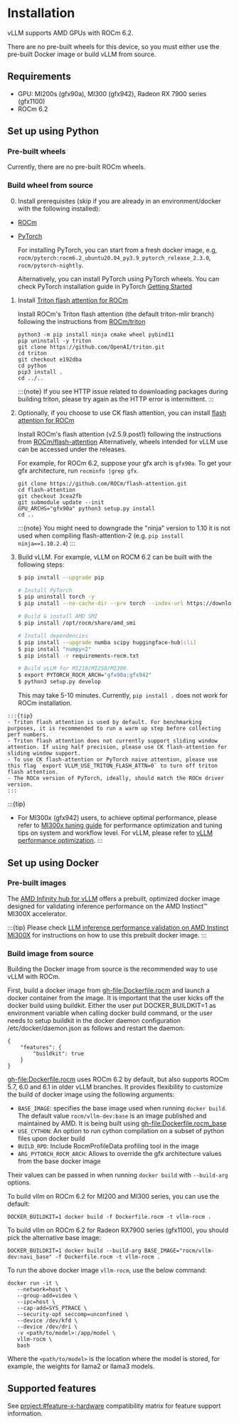 # Installation

vLLM supports AMD GPUs with ROCm 6.2.

There are no pre-built wheels for this device, so you must either use the pre-built Docker image or build vLLM from source.

## Requirements

- GPU: MI200s (gfx90a), MI300 (gfx942), Radeon RX 7900 series (gfx1100)
- ROCm 6.2

## Set up using Python

### Pre-built wheels

Currently, there are no pre-built ROCm wheels.

### Build wheel from source

0. Install prerequisites (skip if you are already in an environment/docker with the following installed):

- [ROCm](https://rocm.docs.amd.com/en/latest/deploy/linux/index.html)
- [PyTorch](https://pytorch.org/)

    For installing PyTorch, you can start from a fresh docker image, e.g, `rocm/pytorch:rocm6.2_ubuntu20.04_py3.9_pytorch_release_2.3.0`, `rocm/pytorch-nightly`.

    Alternatively, you can install PyTorch using PyTorch wheels. You can check PyTorch installation guide in PyTorch [Getting Started](https://pytorch.org/get-started/locally/)

1. Install [Triton flash attention for ROCm](https://github.com/ROCm/triton)

    Install ROCm's Triton flash attention (the default triton-mlir branch) following the instructions from [ROCm/triton](https://github.com/ROCm/triton/blob/triton-mlir/README.md)

    ```console
    python3 -m pip install ninja cmake wheel pybind11
    pip uninstall -y triton
    git clone https://github.com/OpenAI/triton.git
    cd triton
    git checkout e192dba
    cd python
    pip3 install .
    cd ../..
    ```

    :::{note}
    If you see HTTP issue related to downloading packages during building triton, please try again as the HTTP error is intermittent.
    :::

2. Optionally, if you choose to use CK flash attention, you can install [flash attention for ROCm](https://github.com/ROCm/flash-attention/tree/ck_tile)

    Install ROCm's flash attention (v2.5.9.post1) following the instructions from [ROCm/flash-attention](https://github.com/ROCm/flash-attention/tree/ck_tile#amd-gpurocm-support)
    Alternatively, wheels intended for vLLM use can be accessed under the releases.

    For example, for ROCm 6.2, suppose your gfx arch is `gfx90a`. To get your gfx architecture, run `rocminfo |grep gfx`.

    ```console
    git clone https://github.com/ROCm/flash-attention.git
    cd flash-attention
    git checkout 3cea2fb
    git submodule update --init
    GPU_ARCHS="gfx90a" python3 setup.py install
    cd ..
    ```

    :::{note}
    You might need to downgrade the "ninja" version to 1.10 it is not used when compiling flash-attention-2 (e.g. `pip install ninja==1.10.2.4`)
    :::

3. Build vLLM. For example, vLLM on ROCM 6.2 can be built with the following steps:

    ```bash
    $ pip install --upgrade pip

    # Install PyTorch
    $ pip uninstall torch -y
    $ pip install --no-cache-dir --pre torch --index-url https://download.pytorch.org/whl/rocm6.2

    # Build & install AMD SMI
    $ pip install /opt/rocm/share/amd_smi

    # Install dependencies
    $ pip install --upgrade numba scipy huggingface-hub[cli]
    $ pip install "numpy<2"
    $ pip install -r requirements-rocm.txt

    # Build vLLM for MI210/MI250/MI300.
    $ export PYTORCH_ROCM_ARCH="gfx90a;gfx942"
    $ python3 setup.py develop
    ```

    This may take 5-10 minutes. Currently, `pip install .` does not work for ROCm installation.

<!--- pyml disable-num-lines 5 ul-indent-->
    :::{tip}
    - Triton flash attention is used by default. For benchmarking purposes, it is recommended to run a warm up step before collecting perf numbers.
    - Triton flash attention does not currently support sliding window attention. If using half precision, please use CK flash-attention for sliding window support.
    - To use CK flash-attention or PyTorch naive attention, please use this flag `export VLLM_USE_TRITON_FLASH_ATTN=0` to turn off triton flash attention.
    - The ROCm version of PyTorch, ideally, should match the ROCm driver version.
    :::

:::{tip}
- For MI300x (gfx942) users, to achieve optimal performance, please refer to [MI300x tuning guide](https://rocm.docs.amd.com/en/latest/how-to/tuning-guides/mi300x/index.html) for performance optimization and tuning tips on system and workflow level.
  For vLLM, please refer to [vLLM performance optimization](https://rocm.docs.amd.com/en/latest/how-to/tuning-guides/mi300x/workload.html#vllm-performance-optimization).
:::

## Set up using Docker

### Pre-built images

The [AMD Infinity hub for vLLM](https://hub.docker.com/r/rocm/vllm/tags) offers a prebuilt, optimized
docker image designed for validating inference performance on the AMD Instinct™ MI300X accelerator.

:::{tip}
Please check [LLM inference performance validation on AMD Instinct MI300X](https://rocm.docs.amd.com/en/latest/how-to/performance-validation/mi300x/vllm-benchmark.html)
for instructions on how to use this prebuilt docker image.
:::

### Build image from source

Building the Docker image from source is the recommended way to use vLLM with ROCm.

First, build a docker image from <gh-file:Dockerfile.rocm> and launch a docker container from the image.
It is important that the user kicks off the docker build using buildkit. Either the user put DOCKER_BUILDKIT=1 as environment variable when calling docker build command, or the user needs to setup buildkit in the docker daemon configuration /etc/docker/daemon.json as follows and restart the daemon:

```console
{
    "features": {
        "buildkit": true
    }
}
```

<gh-file:Dockerfile.rocm> uses ROCm 6.2 by default, but also supports ROCm 5.7, 6.0 and 6.1 in older vLLM branches.
It provides flexibility to customize the build of docker image using the following arguments:

- `BASE_IMAGE`: specifies the base image used when running `docker build`. The default value `rocm/vllm-dev:base` is an image published and maintained by AMD. It is being built using <gh-file:Dockerfile.rocm_base>
- `USE_CYTHON`: An option to run cython compilation on a subset of python files upon docker build
- `BUILD_RPD`: Include RocmProfileData profiling tool in the image
- `ARG_PYTORCH_ROCM_ARCH`: Allows to override the gfx architecture values from the base docker image

Their values can be passed in when running `docker build` with `--build-arg` options.

To build vllm on ROCm 6.2 for MI200 and MI300 series, you can use the default:

```console
DOCKER_BUILDKIT=1 docker build -f Dockerfile.rocm -t vllm-rocm .
```

To build vllm on ROCm 6.2 for Radeon RX7900 series (gfx1100), you should pick the alternative base image:

```console
DOCKER_BUILDKIT=1 docker build --build-arg BASE_IMAGE="rocm/vllm-dev:navi_base" -f Dockerfile.rocm -t vllm-rocm .
```

To run the above docker image `vllm-rocm`, use the below command:

```console
docker run -it \
   --network=host \
   --group-add=video \
   --ipc=host \
   --cap-add=SYS_PTRACE \
   --security-opt seccomp=unconfined \
   --device /dev/kfd \
   --device /dev/dri \
   -v <path/to/model>:/app/model \
   vllm-rocm \
   bash
```

Where the `<path/to/model>` is the location where the model is stored, for example, the weights for llama2 or llama3 models.

## Supported features

See <project:#feature-x-hardware> compatibility matrix for feature support information.

